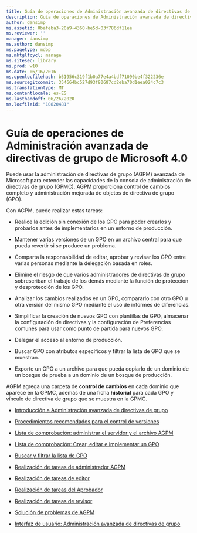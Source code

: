 ```yaml
---
title: Guía de operaciones de Administración avanzada de directivas de grupo de Microsoft 4.0
description: Guía de operaciones de Administración avanzada de directivas de grupo de Microsoft 4.0
author: dansimp
ms.assetid: 0bafeba3-20a9-4360-be5d-03f786df11ee
ms.reviewer: ''
manager: dansimp
ms.author: dansimp
ms.pagetype: mdop
ms.mktglfcycl: manage
ms.sitesec: library
ms.prod: w10
ms.date: 06/16/2016
ms.openlocfilehash: b51956c319f1b0a77e4a4bdf71090be4f322236e
ms.sourcegitcommit: 354664bc527d93f80687cd2eba70d1eea024c7c3
ms.translationtype: MT
ms.contentlocale: es-ES
ms.lasthandoff: 06/26/2020
ms.locfileid: "10820481"
---
```

# Guía de operaciones de Administración avanzada de directivas de grupo de Microsoft 4.0


Puede usar la administración de directivas de grupo (AGPM) avanzada de Microsoft para extender las capacidades de la consola de administración de directivas de grupo (GPMC). AGPM proporciona control de cambios completo y administración mejorada de objetos de directiva de grupo (GPO).

Con AGPM, puede realizar estas tareas:

-   Realice la edición sin conexión de los GPO para poder crearlos y probarlos antes de implementarlos en un entorno de producción.

-   Mantener varias versiones de un GPO en un archivo central para que pueda revertir si se produce un problema.

-   Comparta la responsabilidad de editar, aprobar y revisar los GPO entre varias personas mediante la delegación basada en roles.

-   Elimine el riesgo de que varios administradores de directivas de grupo sobrescriban el trabajo de los demás mediante la función de protección y desprotección de los GPO.

-   Analizar los cambios realizados en un GPO, compararlo con otro GPO u otra versión del mismo GPO mediante el uso de informes de diferencias.

-   Simplificar la creación de nuevos GPO con plantillas de GPO, almacenar la configuración de directivas y la configuración de Preferencias comunes para usar como punto de partida para nuevos GPO.

-   Delegar el acceso al entorno de producción.

-   Buscar GPO con atributos específicos y filtrar la lista de GPO que se muestran.

-   Exporte un GPO a un archivo para que pueda copiarlo de un dominio de un bosque de prueba a un dominio de un bosque de producción.

AGPM agrega una carpeta de **control de cambios** en cada dominio que aparece en la GPMC, además de una ficha **historial** para cada GPO y vínculo de directiva de grupo que se muestra en la GPMC.

-   [Introducción a Administración avanzada de directivas de grupo](overview-of-advanced-group-policy-management-agpm40.md)

-   [Procedimientos recomendados para el control de versiones](best-practices-for-version-control-agpm40.md)

-   [Lista de comprobación: administrar el servidor y el archivo AGPM](checklist-administer-the-agpm-server-and-archive-agpm40.md)

-   [Lista de comprobación: Crear, editar e implementar un GPO](checklist-create-edit-and-deploy-a-gpo-agpm40.md)

-   [Buscar y filtrar la lista de GPO](search-and-filter-the-list-of-gpos.md)

-   [Realización de tareas de administrador AGPM](performing-agpm-administrator-tasks-agpm40.md)

-   [Realización de tareas de editor](performing-editor-tasks-agpm40.md)

-   [Realización de tareas del Aprobador](performing-approver-tasks-agpm40.md)

-   [Realización de tareas de revisor](performing-reviewer-tasks-agpm40.md)

-   [Solución de problemas de AGPM](troubleshooting-agpm-agpm40.md)

-   [Interfaz de usuario: Administración avanzada de directivas de grupo](user-interface-advanced-group-policy-management-agpm40.md)

 

 





